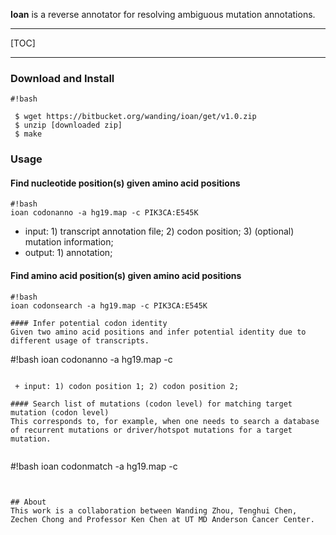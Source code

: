 **Ioan** is a reverse annotator for resolving ambiguous mutation annotations.

--------

[TOC]

--------

### Download and Install

```
#!bash

 $ wget https://bitbucket.org/wanding/ioan/get/v1.0.zip
 $ unzip [downloaded zip]
 $ make
```

### Usage

#### Find nucleotide position(s) given amino acid positions

```
#!bash
ioan codonanno -a hg19.map -c PIK3CA:E545K
```

 + input: 1) transcript annotation file; 2) codon position; 3) (optional) mutation information;
 + output: 1) annotation;

#### Find amino acid position(s) given amino acid positions

```
#!bash
ioan codonsearch -a hg19.map -c PIK3CA:E545K

#### Infer potential codon identity
Given two amino acid positions and infer potential identity due to different usage of transcripts.

```
#!bash
ioan codonanno -a hg19.map -c 
```

 + input: 1) codon position 1; 2) codon position 2;

#### Search list of mutations (codon level) for matching target mutation (codon level)
This corresponds to, for example, when one needs to search a database of recurrent mutations or driver/hotspot mutations for a target mutation.


```
#!bash
ioan codonmatch -a hg19.map -c
```


## About
This work is a collaboration between Wanding Zhou, Tenghui Chen, Zechen Chong and Professor Ken Chen at UT MD Anderson Cancer Center.